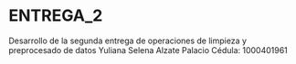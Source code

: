 # ENTREGA_2
Desarrollo de la segunda entrega de operaciones de limpieza y preprocesado de datos
Yuliana Selena Alzate Palacio
Cédula: 1000401961
